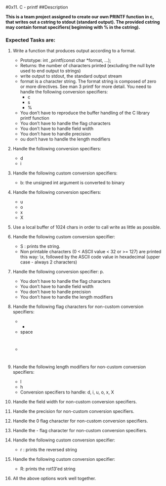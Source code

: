 #0x11. C - printf
##Description

**This is a team project assigned to create our own PRINTF function in c, that writes out a cstring to stdout (standard output). The provided cstring may contain format specifiers( beginning with % in the cstring).**

### Expected Tasks are:
1. Write a function that produces output according to a format.
	* Prototype: int _printf(const char *format, ...);
	* Returns: the number of characters printed (excluding the null byte used to end output to strings)
	* write output to stdout, the standard output stream
	* format is a character string. The format string is composed of zero or more directives. See man 3 printf for more detail. You need to handle the following conversion specifiers:
		- c
		- s
		- %
	* You don’t have to reproduce the buffer handling of the C library printf function
	* You don’t have to handle the flag characters
	* You don’t have to handle field width
	* You don’t have to handle precision
	* ou don’t have to handle the length modifiers

2. Handle the following conversion specifiers:
	
	* d
	* i
3. Handle the following custom conversion specifiers:

	* b: the unsigned int argument is converted to binary
4. Handle the following conversion specifiers:
	
	* u
	* o
	* x
	* X
5. Use a local buffer of 1024 chars in order to call write as little as possible.

6. Handle the following custom conversion specifier:
	
	* S : prints the string.
	* Non printable characters (0 < ASCII value < 32 or >= 127) are printed this way: \x, followed by the ASCII code value in hexadecimal (upper case - always 2 characters)

7. Handle the following conversion specifier: p.

	* You don’t have to handle the flag characters
	* You don’t have to handle field width
	* You don’t have to handle precision
	* You don’t have to handle the length modifiers
8. Handle the following flag characters for non-custom conversion specifiers:

	* +
	* space
	* #

9. Handle the following length modifiers for non-custom conversion specifiers:

	* l
	* h
	* Conversion specifiers to handle: d, i, u, o, x, X
10. Handle the field width for non-custom conversion specifiers.

11. Handle the precision for non-custom conversion specifiers.

12. Handle the 0 flag character for non-custom conversion specifiers.

13. Handle the - flag character for non-custom conversion specifiers.

14. Handle the following custom conversion specifier:
	* r : prints the reversed string
15. Handle the following custom conversion specifier:
	* R: prints the rot13'ed string
16. All the above options work well together.
 

